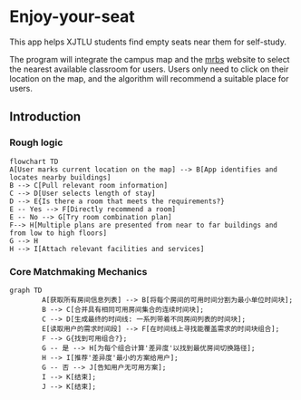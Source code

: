 # Enjoy-your-seat
This app helps XJTLU students find empty seats near them for self-study.

The program will integrate the campus map and the [mrbs](https://mrbs.xjtlu.edu.cn/) website to select the nearest available classroom for users. Users only need to click on their location on the map, and the algorithm will recommend a suitable place for users.

## Introduction

<!-- Use this if your README is long to help users navigate. -->

### Rough logic

```mermaid
flowchart TD
A[User marks current location on the map] --> B[App identifies and locates nearby buildings]
B --> C[Pull relevant room information]
C --> D[User selects length of stay]
D --> E{Is there a room that meets the requirements?}
E -- Yes --> F[Directly recommend a room]
E -- No --> G[Try room combination plan]
F--> H[Multiple plans are presented from near to far buildings and from low to high floors]
G --> H
H --> I[Attach relevant facilities and services]
```

### Core Matchmaking Mechanics

```mermail
graph TD
        A[获取所有房间信息列表] --> B[将每个房间的可用时间分割为最小单位时间块];
        B --> C[合并具有相同可用房间集合的连续时间块];
        C --> D[生成最终的时间线: 一系列带着不同房间列表的时间块];
        E[读取用户的需求时间段] --> F[在时间线上寻找能覆盖需求的时间块组合];
        F --> G{找到可用组合?};
        G -- 是 --> H[为每个组合计算'差异度'以找到最优房间切换路径];
        H --> I[推荐'差异度'最小的方案给用户];
        G -- 否 --> J[告知用户无可用方案];
        I --> K[结束];
        J --> K[结束];
